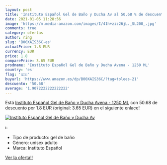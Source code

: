 ```yaml
---
layout: post
title: 'Instituto Español Gel de Baño y Ducha Av al 50.68 % de descuento'
date: 2021-01-05 11:28:56
image: 'https://m.media-amazon.com/images/I/41h+ziz26jL._SL200_.jpg'
comments: true
category: ofertas
author: ring
slug: 'B00XAIS36C-es'
actualPrice: 1.8 EUR
currency: EUR
price: 1.8
comparePrice: 3.65 EUR
prodname: 'Instituto Español Gel de Baño y Ducha Avena - 1250 ML'
country: 'es'
flag: '🇪🇸'
buyurl: 'https://www.amazon.es/dp/B00XAIS36C/?tag=tolees-21'
descuento: '50.68'
average: '1.9072222222222222'
---
```


Está [Instituto Español Gel de Baño y Ducha Avena - 1250 ML](https://www.amazon.es/dp/B00XAIS36C/?tag=tolees-21) con 50.68 de descuento por 1.8 EUR (original: 3.65 EUR) en el siguiente enlace!

[![Instituto Español Gel de Baño y Ducha Av](https://m.media-amazon.com/images/I/41h+ziz26jL._SL200_.jpg)](https://www.amazon.es/dp/B00XAIS36C/?tag=tolees-21)

ℹ️:

- Tipo de producto: gel de baño
- Género: unisex adulto
- Marca: Instituto Español

[Ver la oferta!!](https://www.amazon.es/dp/B00XAIS36C/?tag=tolees-21)
